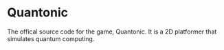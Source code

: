 # Quantonic
 The offical source code for the game, Quantonic. It is a 2D platformer that simulates quantum computing.
